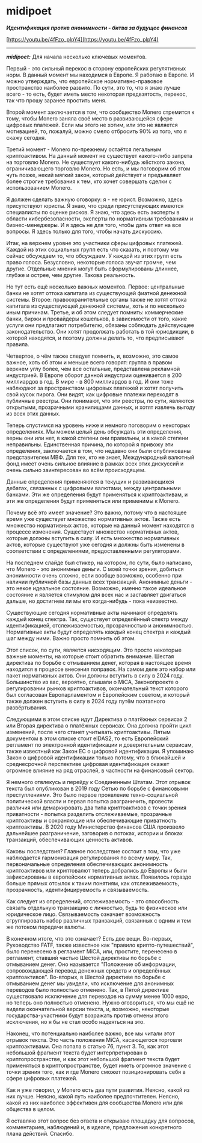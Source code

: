# midipoet

_**Идентификация против анонимности - битва за будущее финансов**_

[https://youtu.be/4fFzo_plpY4](https://youtu.be/4fFzo_plpY4)

---

_**midipoet:**_ Для начала несколько ключевых моментов.

Первый - это сильный перекос в сторону европейских регулятивных норм. В данный момент мы находимся в Европе. Я работаю в Европе. И можно утверждать, что европейское нормативно-правовое пространство наиболее развито. По сути, это то, что я знаю лучше всего - то есть, будет иметь место некоторая предвзятость, перекос, так что прошу заранее простить меня.

Второй момент заключается в том, что сообщество Monero стремится к тому, чтобы Monero заняла своё место в развивающейся сфере цифровых платежей. Если мы этого не хотим, или это не является мотивацией, то, пожалуй, можно смело отбросить 90% из того, что я скажу сегодня.

Третий момент - Monero по-прежнему остаётся легальным криптоактивом. На данный момент не существует какого-либо запрета на торговлю Monero. Не существует какого-нибудь жёсткого закона, ограничивающего торговлю Monero. Но есть, и мы поговорим об этом чуть позже, некий мягкий закон, который действует и предъявляет более строгие требования к тем, кто хочет совершать сделки с использованием Monero.

Я должен сделать важную оговорку: я - не юрист. Возможно, здесь присутствуют юристы. Я знаю, что среди присутствующих имеются специалисты по оценке рисков. Я знаю, что здесь есть эксперты в области кибербезопасности, эксперты по нормативным требованиям и бизнес-менеджеры. И я здесь не для того, чтобы дать ответ на все вопросы. Я здесь только для того, чтобы начать дискуссию.

Итак, на верхнем уровне это участники сферы цифровых платежей. Каждой из этих социальных групп есть что сказать, и поэтому мы сейчас обсуждаем то, что обсуждаем. У каждой из этих групп есть право голоса. Безусловно, некоторые голоса звучат громче, чем другие. Отдельные мнения могут быть сформулированы длиннее, глубже и острее, чем другие. Такова реальность.

Но тут есть ещё несколько важных моментов. Первое: центральные банки не хотят оттока капитала из существующей фиатной денежной системы. Второе: правоохранительные органы также не хотят оттока капитала из существующей денежной системы, хоть и по несколько иным причинам. Третье, и об этом следует помнить: коммерческие банки, биржи и провайдеры кошельков, в зависимости от того, какие услуги они предлагают потребителю, обязаны соблюдать действующее законодательство. Они хотят продолжать работать в той юрисдикции, в которой находятся, и поэтому должны делать то, что предписывают правила.

Четвертое, о чём также следует помнить, и, возможно, это самое важное, хоть об этом и меньше всего говорят: группа в правом верхнем углу более, чем все остальные, представлена рекламной индустрией. В Европе оборот данной индустрии оценивается в 200 миллиардов в год. В мире - в 800 миллиардов в год. И они тоже наблюдают за пространством цифровых платежей и хотят получить свой кусок пирога. Они видят, как цифровые платежи переходят в публичные реестры. Они понимают, что эти реестры, по сути, являются открытыми, прозрачными хранилищами данных, и хотят извлечь выгоду из всех этих данных.

Теперь спустимся на уровень ниже и немного поговорим о некоторых определениях. Мы можем целый день обсуждать эти определения, верны они или нет, в какой степени они правильны, и в какой степени неправильны. Единственная причина, по которой я привожу эти определения, заключается в том, что недавно они были опубликованы представителем МВФ. Для тех, кто не знает, Международный валютный фонд имеет очень сильное влияние в рамках всех этих дискуссий и очень сильно заинтересован во всём происходящем.

Данные определения применяются в текущих и  развивающихся  дебатах, связанных с цифровыми валютами,  между центральными банками. Эти же определения будут применяться к криптоактивам, и эти же определения будут применяться или применимы к Monero.

Почему всё это имеет значение? Это важно, потому что в настоящее время уже существует множество нормативных актов. Также есть множество нормативных актов, которые на данный момент находятся в процессе изменения. Существует множество нормативных актов, которые должны вступить в силу. И есть множество нормативных актов, которые существуют уже сегодня и должны быть изменены в соответствии с определениями, предоставленными регуляторами.

На последнем слайде был стикер, на котором, по сути, было написано, что Monero - это анонимные деньги. С моей точки зрения, добиться анонимности очень сложно, если вообще возможно, особенно при наличии публичной базы данных всех транзакций. Анонимные деньги - это некое идеальное состояние. Возможно, именно такое идеальное состояние и является стимулом для всех нас и заставляет двигаться дальше, но достигнем ли мы его когда-нибудь - пока неизвестно.

Существующие сегодня нормативные акты начинают определять каждый конец спектра. Так, существует определённый спектр между идентификацией, отслеживаемостью, прозрачностью и анонимностью. Нормативные акты будут определять каждый конец спектра и каждый шаг между ними. Важно просто помнить об этом.

Этот список, по сути, является нисходящим. Это просто некоторые важные моменты, на которые стоит обратить внимание. Шестая директива по борьбе с отмыванием денег, которая в настоящее время находится в процессе внесения поправок. На самом деле это набор или пакет нормативных актов. Они должны вступить в силу в 2024 году. Большинство из вас, вероятно, слышали о MiCA, Законопроекте о регулировании рынков криптоактивов, окончательный текст которого был согласован Европарламентом и Европейским советом, и который также должен вступить в силу в 2024 году путём поэтапного развёртывания.

Следующими в этом списке идут Директива о платёжных сервисах 2 или Вторая директива о платёжных сервисах. Она должна пройти цикл изменений, после чего станет учитывать криптоактивы. Пятым документом в этом списке стоит eIDAS2, то есть Европейский регламент по электронной идентификации и доверительным сервисам, также известный как Закон ЕС о цифровой идентификации. Я упоминаю Закон о цифровой идентификации только потому, что в ближайшей и среднесрочной перспективе цифровая идентификация окажет огромное влияние на ряд отраслей, в частности на финансовый сектор.

Я немного отвлекусь и перейду к Соединенным Штатам. Этот отрывок текста был опубликован в 2019 году Сетью по борьбе с финансовыми преступлениями. Это было первое проявление техно-социальной политической власти и первая попытка разграничить, провести различия или демаркировать два типа криптоактивов с точки зрения приватности - попытка разделить отслеживаемые, прозрачные криптоактивы и сохраняющие или обеспечивающие приватность криптоактивы. В 2020 году Министерство финансов США произвело дальнейшее разграничение, заговорив о потоках, истории и блоках транзакций, обеспечивающих ценность активов.

Каковы последствия? Главное последствие состоит в том, что уже наблюдается гармонизация регулирования по всему миру. Так, первоначальные определения обеспечивающих анонимность криптоактивов или криптовалют теперь добрались до Европы и были зафиксированы в европейских нормативных актах. Появилось гораздо больше прямых отсылок к таким понятиям, как отслеживаемость, прозрачность, идентифицируемость и связываемость.

Как следует из определений, отслеживаемость - это способность связать отдельную транзакцию с личностью, будь то физическое или юридическое лицо. Связываемость означает возможность сгруппировать набор различных транзакций, связанных с одним и тем же потоком передачи валюты.

В конечном итоге, что это означает? Есть две вещи. Во-первых, Руководство FATF, также известное как "правило крипто-путешествий", было перенесено в регламент MiCA, или, простите, перенесено в регламент, ставший частью Шестой директивы по борьбе с отмыванием денег. Оно называется "Положение об информации, сопровождающей перевод денежных средств и определённых криптоактивов". Во-вторых, в Шестой директиве по борьбе с отмыванием денег мы увидели, что исключение для анонимных переводов было полностью отменено. Так, в Пятой директиве существовало исключение для переводов на сумму менее 1000 евро, но теперь оно полностью отменено. Нужно оговориться, что мы ещё не видели окончательной версии текста, и, возможно, некоторые государства-участники будут возражать против отмены этого исключения, но я бы не стал особо надеяться на это.

Наконец, что потенциально наиболее важно, все мы читали этот отрывок текста. Это часть положения MiCA, касающегося торговли криптоактивами. Она попала в статью 76, пункт 3. То, как этот небольшой фрагмент текста будет интерпретирован в криптопространстве, и как этот небольшой фрагмент текста будет применяться в криптопространстве, будет иметь огромное значение с точки зрения того, как и где Monero сможет позиционировать себя в сфере цифровых платежей.

Как я уже говорил, у Monero есть два пути развития. Неясно, какой из них лучше. Неясно, какой путь наиболее предпочтителен. Неясно, какой из них наиболее эффективен для сообщества Monero или для общества в целом.

Я оставляю этот вопрос без ответа и открываю площадку для вопросов, комментариев, наблюдений и, в идеале, предложения конкретного плана действий. Спасибо.
